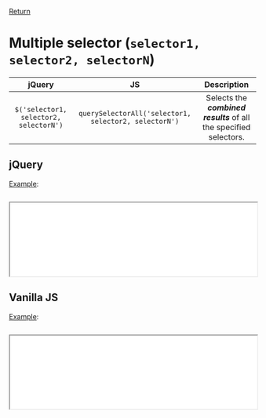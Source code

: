 <!-- markdownlint-disable MD041-->
[Return](../)

# Multiple selector (`selector1, selector2, selectorN`)

| jQuery | JS | Description |
|:--:|:--:|:--:|
| `$('selector1, selector2, selectorN')` | `querySelectorAll('selector1, selector2, selectorN')` | Selects the **_combined results_** of all the specified selectors. |

## jQuery

[Example](multi-jq.html):

```js:src/multi-jq.js
```

<iframe width="100%" height="150" src="multi-jq.html"></iframe>

## Vanilla JS

[Example](multi-va.html):

```js:src/multi-va.js
```

<iframe width="100%" height="150" src="multi-va.html"></iframe>
